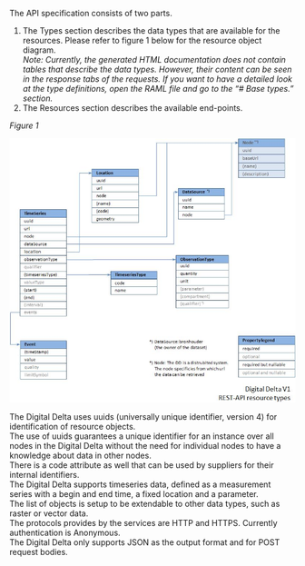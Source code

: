The API specification consists of two parts.
 <ol>
   <li>The Types section describes the data types that are available for the resources. Please refer to figure 1 below for the resource object diagram.
   <br/><i>Note&colon; Currently, the generated HTML documentation does not contain tables that describe the data types. However, their content can be seen in the response tabs of the requests. If you want to have a detailed look at the type definitions, open the RAML file and go to the “# Base types.” section.</i>
   </li>
   <li>The Resources section describes the available end-points.</li>
 </ol>

 <p><i>Figure 1</i></p>
<img src="DD-API-ResourceObjects.jpg"/>
 <p>The Digital Delta uses uuids (universally unique identifier, version 4) for identification of resource objects.<br/>
 The use of uuids guarantees a unique identifier for an instance over all nodes in the Digital Delta without the need for individual nodes to have a knowledge about data in other nodes.<br/>
 There is a code attribute as well that can be used by suppliers for their internal identifiers.<br/>
 The Digital Delta supports timeseries data, defined as a measurement series with a begin and end time, a fixed location and a parameter. <br/>
 The list of objects is setup to be extendable to other data types, such as raster or vector data.<br/>  
 The protocols provides by the services are HTTP and HTTPS. Currently authentication is Anonymous.<br/>  
 The Digital Delta only supports JSON as the output format and for POST request bodies.</p>
